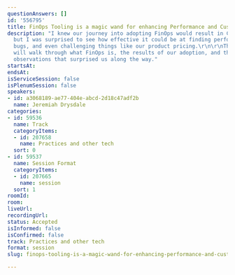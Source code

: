 ```yaml
---
questionAnswers: []
id: '556795'
title: FinOps Tooling is a magic wand for enhancing Performance and Customer Value
description: "I knew our journey into adopting FinOps would result in Cloud Cost Savings,
  but I was surprised to see how effective it could be at finding performance issues,
  bugs, and even challenging things like our product pricing.\r\n\r\nThis session
  will walk through what FinOps is, the results of our adoption, and the interesting
  observations that surprised us along the way."
startsAt: 
endsAt: 
isServiceSession: false
isPlenumSession: false
speakers:
- id: a3068189-ae77-404e-abcd-2d18c47adf2b
  name: Jeremiah Drysdale
categories:
- id: 59536
  name: Track
  categoryItems:
  - id: 207658
    name: Practices and other tech
  sort: 0
- id: 59537
  name: Session Format
  categoryItems:
  - id: 207665
    name: session
  sort: 1
roomId: 
room: 
liveUrl: 
recordingUrl: 
status: Accepted
isInformed: false
isConfirmed: false
track: Practices and other tech
format: session
slug: finops-tooling-is-a-magic-wand-for-enhancing-performance-and-customer-value

---
```

